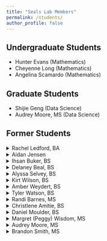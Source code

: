 ```yaml
---
title: "Seals Lab Members"
permalink: /students/
author_profile: false
---
```


<b>Undergraduate Students</b> 
------
* Hunter Evans (Mathematics)
* Cheyenne Long (Mathematics)
* Angelina Scamardo (Mathematics)

<b>Graduate Students</b>
------
* Shijie Geng (Data Science)
* Audrey Moore, MS (Data Science)

<b>Former Students</b>
------
<details>
  <summary>Rachel Ledford, BA</summary>
  
* Proseminar project (Spring 2024): <i>Profiling Pensacola Beach: One Field Trip for Multiple Lesson Plans.</i> 
</details>

<details>
  <summary>Aidan Jensen</summary>
  
* Proseminar project (Spring 2024): <i>An Exploration of Presence and Pseudo-Absence Data in the Analysis of Loggerhead Sea Turtle Nesting Behavior in the Florida Panhandle.</i>
</details>

<details>
  <summary>Ihsan Buker, BS</summary>
  
* Honors Thesis, Spring 2023. <i>Robust Multiple Imputation Estimation Under Uncongeniality.</i>.

* OUR-funded research, Summer/Fall 2022. <i>Jackknife Variance Estimator for Datasets Containing Multiply Imputed Outcome Variables Under Uncongeniality: A Monte Carlo Simulation Study.</i>

* OUR-funded research, Spring 2022. <i>Type II Error Rates of Fairclough Logistic Regression in Missing Data Mechanism Determination: A Simulation Study.</i>
</details>

<details>
  <summary>Delaney Beal, BS</summary>
  
* Proseminar project (Fall 2021): <i>A Longitudinal Analysis of Spotify's Top 100 Tracks.</i> 
  
* GeoScholars project (Summer 2019): <i>Comparative Analysis of Research and Consumer-Grade Unmanned Aerial Vehicles: Statistical Analysis</i>. 

    * Joint with Kirt Wilson.

* GeoScholars project (Summer 2019): <i>Comparative Analysis of Research and Consumer-Grade Unmanned Aerial Vehicles: Eco-Geomorphic Structure</i>.

    * Joint with Kirt Wilson.
</details>

<details>
  <summary>Alyssa Selvey, BS</summary>
  
* Proseminar project (Spring 2021):  <i>A Longitudinal Analysis of Waterfowl Abundance in Escambia, Santa Rosa, and Baldwin Counties.</i> BS-Mathematics.
    * This project received external funding from Pensacola and Perdido Bays Estuary Program.
</details>

<details>
  <summary>Kirt Wilson, BS</summary>
  
* Proseminar project (Summer 2020): <i>A Statistical Analysis of Different Types of UAVs Over Northwest Florida Environments.</i> 
  
* GeoScholars project (Summer 2019): <i>Comparative Analysis of Research and Consumer-Grade Unmanned Aerial Vehicles: Statistical Analysis</i>. 

    * Joint with Delaney Beal.

* GeoScholars project (Summer 2019): <i>Comparative Analysis of Research and Consumer-Grade Unmanned Aerial Vehicles: Eco-Geomorphic Structure</i>.

    * Joint with Delaney Beal.
</details>

<details>
  <summary>Amber Weydert, BS</summary>
  
* Proseminar project (Fall 2019):  <i>Finite-Sample Properties of an Exponential-Compound Symmetric Covariance Structure.</i> 

    * This project received internal funding from the UWF Office of Undergraduate Research.
    
* SURP project (Summer 2019):  <i>Finite-Sample Properties of an Exponential-Compound Symmetric Covariance Structure.</i> 
</details>

<details>
  <summary>Tyler Watson, BS</summary>
  
* Proseminar project (Fall 2019):  <i>A Statistical Analysis of Coastal Beach Morphology by Citizen Scientists.</i> 

    * This project received internal funding from the UWF Office of Undergraduate Research.
</details>

<details>
  <summary>Randi Barnes, MS</summary>
  
* Proseminar project (Fall 2019):  <i>Dropout Rates in Texas Public Schools: A Longitudinal Analysis.</i> MS-Mathematical Science.
</details>

<details>
  <summary>Christlene Amitie, BS</summary>
  
* Proseminar project (Fall 2018): <i>Predicting Hypertension and Diabetes in Southern African Americans: Data from the Jackson Heart Study.</i> BS-Mathematics.
</details>

<details>
<summary>Daniel Moulder, BS</summary>

* Proseminar project, Fall 2018. <i>Estimating Sea Oat Coverage at Pensacola Beach: An Application of Adaptive Cluster Sampling.</i> BS-Mathematics.
</details>

<details>
<summary>Margret (Peggy) Wisdom, MS </summary>

* Proseminar project, Fall 2018: <i>Student-Based Outcomes in University Physics I: What are Predictors of Student Success?</i>
</details>

<details>
<summary>Audrey Moore, MS</summary>

* Proseminar project, Fall 2017: <i>Predictors of Knowledge of Stroke and Heart Attack Symptoms and Intent to Call 911 among Black/African Americans.</i>
</details>

<details>
<summary>Brandon Smith, MS</summary>

* Proseminar project, Fall 2017: <i>Large Enough? Determining the Necessary Sample Size to Apply the Central Limit Theorem.</i>
</details>


<!--*Salina Randall, MEd: MS, Data Science-->
<!--*Lucas Aldefer: MS, Data Science-->
